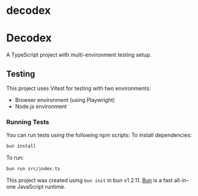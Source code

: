 # decodex

# Decodex

A TypeScript project with multi-environment testing setup.

## Testing

This project uses Vitest for testing with two environments:

- Browser environment (using Playwright)
- Node.js environment

### Running Tests

You can run tests using the following npm scripts:
To install dependencies:

```bash
bun install
```

To run:

```bash
bun run src/index.ts
```

This project was created using `bun init` in bun v1.2.11. [Bun](https://bun.sh) is a fast all-in-one JavaScript runtime.

